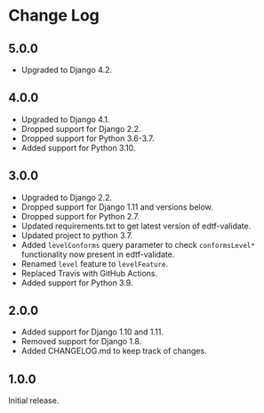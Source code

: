 Change Log
==========


5.0.0
-----

* Upgraded to Django 4.2.


4.0.0
-----

* Upgraded to Django 4.1.
* Dropped support for Django 2.2.
* Dropped support for Python 3.6-3.7.
* Added support for Python 3.10.


3.0.0
-----

* Upgraded to Django 2.2.
* Dropped support for Django 1.11 and versions below.
* Dropped support for Python 2.7.
* Updated requirements.txt to get latest version of edtf-validate.
* Updated project to python 3.7.
* Added `levelConforms` query parameter to check `conformsLevel*` functionality now present in edtf-validate.
* Renamed `level` feature to `levelFeature`.
* Replaced Travis with GitHub Actions.
* Added support for Python 3.9.


2.0.0
-----

* Added support for Django 1.10 and 1.11.
* Removed support for Django 1.8.
* Added CHANGELOG.md to keep track of changes.


1.0.0
-----

Initial release.
